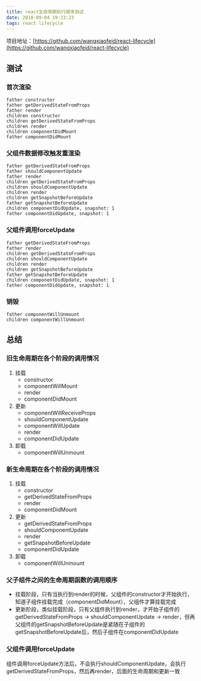 ```yaml
---
title: react生命周期执行顺序测试
date: 2018-09-04 19:23:23
tags: react lifecycle
---
```


项目地址：[https://github.com/wangxiaofeid/react-lifecycle](https://github.com/wangxiaofeid/react-lifecycle)

## 测试
### 首次渲染
```
father constructor
father getDerivedStateFromProps
father render
children constructor
children getDerivedStateFromProps
children render
children componentDidMount
father componentDidMount
```

### 父组件数据修改触发重渲染
```
father getDerivedStateFromProps
father shouldComponentUpdate
father render
children getDerivedStateFromProps
children shouldComponentUpdate
children render
children getSnapshotBeforeUpdate
father getSnapshotBeforeUpdate
children componentDidUpdate, snapshot: 1
father componentDidUpdate, snapshot: 1
```

### 父组件调用forceUpdate
```
father getDerivedStateFromProps
father render
children getDerivedStateFromProps
children shouldComponentUpdate
children render
children getSnapshotBeforeUpdate
father getSnapshotBeforeUpdate
children componentDidUpdate, snapshot: 1
father componentDidUpdate, snapshot: 1
```

### 销毁
```
father componentWillUnmount
children componentWillUnmount
```

## 总结
### 旧生命周期在各个阶段的调用情况
1. 挂载
    * constructor
    * componentWillMount
    * render
    * componentDidMount
2. 更新
    * componentWillReceiveProps
    * shouldComponentUpdate
    * componentWillUpdate
    * render
    * componentDidUpdate
3. 卸载
    * componentWillUnmount

### 新生命周期在各个阶段的调用情况
1. 挂载
    * constructor
    * getDerivedStateFromProps
    * render
    * componentDidMount
2. 更新
    * getDerivedStateFromProps
    * shouldComponentUpdate
    * render
    * getSnapshotBeforeUpdate
    * componentDidUpdate
3. 卸载
    * componentWillUnmount

### 父子组件之间的生命周期函数的调用顺序
* 挂载阶段，只有当执行到render的时候，父组件的constructor才开始执行，知道子组件挂载完成（componentDidMount），父组件才算挂载完成
* 更新阶段，类似挂载阶段，只有父组件执行到render，才开始子组件的getDerivedStateFromProps -> shouldComponentUpdate -> render，但再父组件的getSnapshotBeforeUpdate是紧随在子组件的getSnapshotBeforeUpdate后，然后子组件在componentDidUpdate

### 父组件调用forceUpdate
组件调用forceUpdate方法后，不会执行shouldComponentUpdate，会执行getDerivedStateFromProps，然后再render，后面的生命周期和更新一致